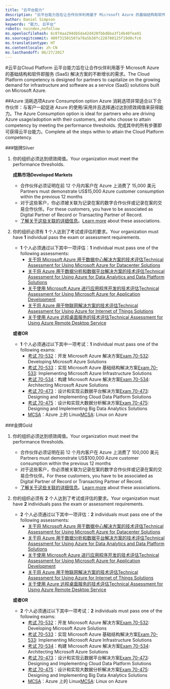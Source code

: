 ```yaml
---
title: "云平台能力"
description: "云平台能力旨在让合作伙伴利用基于 Microsoft Azure 的基础结构和软件即服务 (SaaS) 解决方案的不断增长的需求。"
author: Daniel Simpson
keywords: "能力, 云平台"
robots: noindex,nofollow
ms.openlocfilehash: 6c074aa294db5da42d420fbbd6ba3f14b40fea91
ms.sourcegitcommit: 400f31501507a78a5b38fc228780125f19d0cfc6
ms.translationtype: HT
ms.contentlocale: zh-CN
ms.lasthandoff: 06/27/2017
---
```

#<a name="cloud-platform"></a><span data-ttu-id="17b16-104">云平台</span><span class="sxs-lookup"><span data-stu-id="17b16-104">Cloud Platform</span></span>
<span data-ttu-id="17b16-105">云平台能力旨在让合作伙伴利用基于 Microsoft Azure 的基础结构和软件即服务 (SaaS) 解决方案的不断增长的需求。</span><span class="sxs-lookup"><span data-stu-id="17b16-105">The Cloud Platform competency is designed for partners to capitalize on the growing demand for infrastructure and software as a service (SaaS) solutions built on Microsoft Azure.</span></span>

##<a name="azure-consumption-option"></a><span data-ttu-id="17b16-106">Azure 消耗选项</span><span class="sxs-lookup"><span data-stu-id="17b16-106">Azure Consumption option</span></span>
<span data-ttu-id="17b16-107">Azure 消耗选项非常适合以下合作伙伴：与客户一起促进 Azure 的使用/采用并且选择通过达到绩效阈值来获得能力。</span><span class="sxs-lookup"><span data-stu-id="17b16-107">The Azure Consumption option is ideal for partners who are driving Azure usage/adoption with their customers, and who choose to attain competency by meeting the performance thresholds.</span></span> <span data-ttu-id="17b16-108">完成其中的所有步骤即可获得云平台能力。</span><span class="sxs-lookup"><span data-stu-id="17b16-108">Complete all the steps within to attain the Cloud Platform competency.</span></span>

###<a name="silver"></a><span data-ttu-id="17b16-109">银牌</span><span class="sxs-lookup"><span data-stu-id="17b16-109">Silver</span></span>

1. <span data-ttu-id="17b16-110">你的组织必须达到绩效阈值。</span><span class="sxs-lookup"><span data-stu-id="17b16-110">Your organization must meet the performance thresholds.</span></span>

    **<span data-ttu-id="17b16-111">成熟市场</span><span class="sxs-lookup"><span data-stu-id="17b16-111">Developed Markets</span></span>**
    
    - <span data-ttu-id="17b16-112">合作伙伴必须证明在前 12 个月内客户在 Azure 上消费了 15,000 美元</span><span class="sxs-lookup"><span data-stu-id="17b16-112">Partners must demonstrate US$15,000 Azure customer consumption within the previous 12 months</span></span>
    - <span data-ttu-id="17b16-113">对于这些客户，你必须被关联为记录在案的数字合作伙伴或记录在案的交易合作伙伴。</span><span class="sxs-lookup"><span data-stu-id="17b16-113">For these customers, you have to be associated as Digital Partner of Record or Transacting Partner of Record.</span></span>
    - <span data-ttu-id="17b16-114">[了解关于这些关联的详细信息](https://partner.microsoft.com/en-us/membership/digital-partner-of-record)。</span><span class="sxs-lookup"><span data-stu-id="17b16-114">[Learn more](https://partner.microsoft.com/en-us/membership/digital-partner-of-record) about these associations.</span></span>  
  
2. <span data-ttu-id="17b16-115">你的组织必须有 **1** 个人达到了考试或评估的要求。</span><span class="sxs-lookup"><span data-stu-id="17b16-115">Your organization must have **1** individual pass the exam or assessment requirements.</span></span>

    - <span data-ttu-id="17b16-116">**1** 个人必须通过以下其中一项评估：</span><span class="sxs-lookup"><span data-stu-id="17b16-116">**1** individual must pass one of the following assessments:</span></span>
        - [<span data-ttu-id="17b16-117">关于将 Microsoft Azure 用于数据中心解决方案的技术评估</span><span class="sxs-lookup"><span data-stu-id="17b16-117">Technical Assessment for Using Microsoft Azure for Datacenter Solutions</span></span>](https://partneruniversity.microsoft.com/?whr=uri:MicrosoftAccount&courseId=13736&scoId=N3FXNd7VB_8805299994)
        - [<span data-ttu-id="17b16-118">关于将 Azure 用于数据分析和数据平台解决方案的技术评估</span><span class="sxs-lookup"><span data-stu-id="17b16-118">Technical Assessment for Using Azure for Data Analytics and Data Platform Solutions</span></span>](https://partneruniversity.microsoft.com/?whr=uri:MicrosoftAccount&courseId=13735&scoId=eOi68a7VB_1905299994)
        - [<span data-ttu-id="17b16-119">关于使用 Microsoft Azure 进行应用程序开发的技术评估</span><span class="sxs-lookup"><span data-stu-id="17b16-119">Technical Assessment for Using Microsoft Azure for Application Development</span></span>](https://partneruniversity.microsoft.com/?whr=uri:MicrosoftAccount&courseId=13979&scoId=enD8qylbB_9305299993)
        - [<span data-ttu-id="17b16-120">关于将 Azure 用于物联网解决方案的技术评估</span><span class="sxs-lookup"><span data-stu-id="17b16-120">Technical Assessment for Using Azure for Internet of Things Solutions</span></span>](https://partneruniversity.microsoft.com/?whr=uri:MicrosoftAccount&courseId=16252&scoId=ABMqsgVLC_4605996570)
        - [<span data-ttu-id="17b16-121">关于使用 Azure 远程桌面服务的技术评估</span><span class="sxs-lookup"><span data-stu-id="17b16-121">Technical Assessment for Using Azure Remote Desktop Service</span></span>](https://partneruniversity.microsoft.com/?whr=uri:MicrosoftAccount&courseId=16571&scoId=R4xnMbpgC_3505996570)

    **<span data-ttu-id="17b16-122">或者</span><span class="sxs-lookup"><span data-stu-id="17b16-122">OR</span></span>**

    - <span data-ttu-id="17b16-123">**1** 个人必须通过以下其中一项考试：</span><span class="sxs-lookup"><span data-stu-id="17b16-123">**1** individual must pass one of the following exams:</span></span>
        - <span data-ttu-id="17b16-124">[考试 70-532](https://www.microsoft.com/en-us/learning/exam-70-532.aspx)：开发 Microsoft Azure 解决方案</span><span class="sxs-lookup"><span data-stu-id="17b16-124">[Exam 70-532](https://www.microsoft.com/en-us/learning/exam-70-532.aspx): Developing Microsoft Azure Solutions</span></span>
        - <span data-ttu-id="17b16-125">[考试 70-533](https://www.microsoft.com/en-us/learning/exam-70-533.aspx)：实现 Microsoft Azure 基础结构解决方案</span><span class="sxs-lookup"><span data-stu-id="17b16-125">[Exam 70-533](https://www.microsoft.com/en-us/learning/exam-70-533.aspx): Implementing Microsoft Azure Infrastructure Solutions</span></span>
        - <span data-ttu-id="17b16-126">[考试 70-534](https://www.microsoft.com/en-us/learning/exam-70-534.aspx)：构建 Microsoft Azure 解决方案</span><span class="sxs-lookup"><span data-stu-id="17b16-126">[Exam 70-534](https://www.microsoft.com/en-us/learning/exam-70-534.aspx): Architecting Microsoft Azure Solutions</span></span>
        - <span data-ttu-id="17b16-127">[考试 70-473](https://www.microsoft.com/en-us/learning/exam-70-473.aspx)：设计和实现云数据平台解决方案</span><span class="sxs-lookup"><span data-stu-id="17b16-127">[Exam 70-473](https://www.microsoft.com/en-us/learning/exam-70-473.aspx): Designing and Implementing Cloud Data Platform Solutions</span></span>
        - <span data-ttu-id="17b16-128">[考试 70-475](https://www.microsoft.com/en-us/learning/exam-70-475.aspx)：设计和实现大数据分析解决方案</span><span class="sxs-lookup"><span data-stu-id="17b16-128">[Exam 70-475](https://www.microsoft.com/en-us/learning/exam-70-475.aspx): Designing and Implementing Big Data Analytics Solutions</span></span>
        - <span data-ttu-id="17b16-129">[MCSA](https://www.microsoft.com/en-us/learning/mcsa-linux-azure-certification.aspx)：Azure 上的 Linux</span><span class="sxs-lookup"><span data-stu-id="17b16-129">[MCSA](https://www.microsoft.com/en-us/learning/mcsa-linux-azure-certification.aspx): Linux on Azure</span></span>

###<a name="gold"></a><span data-ttu-id="17b16-130">金牌</span><span class="sxs-lookup"><span data-stu-id="17b16-130">Gold</span></span>

1. <span data-ttu-id="17b16-131">你的组织必须达到绩效阈值。</span><span class="sxs-lookup"><span data-stu-id="17b16-131">Your organization must meet the performance thresholds.</span></span>

    - <span data-ttu-id="17b16-132">合作伙伴必须证明在前 12 个月内客户在 Azure 上消费了 100,000 美元</span><span class="sxs-lookup"><span data-stu-id="17b16-132">Partners must demonstrate US$100,000 Azure customer consumption within the previous 12 months</span></span>
    - <span data-ttu-id="17b16-133">对于这些客户，你必须被关联为记录在案的数字合作伙伴或记录在案的交易合作伙伴。</span><span class="sxs-lookup"><span data-stu-id="17b16-133">For these customers, you have to be associated as Digital Partner of Record or Transacting Partner of Record.</span></span>
    - <span data-ttu-id="17b16-134">[了解关于这些关联的详细信息](https://partner.microsoft.com/en-us/membership/digital-partner-of-record)。</span><span class="sxs-lookup"><span data-stu-id="17b16-134">[Learn more](https://partner.microsoft.com/en-us/membership/digital-partner-of-record) about these associations.</span></span>

2. <span data-ttu-id="17b16-135">你的组织必须有 **2** 个人达到了考试或评估的要求。</span><span class="sxs-lookup"><span data-stu-id="17b16-135">Your organization must have **2** individuals pass the exam or assessment requirements.</span></span>

    - <span data-ttu-id="17b16-136">**2** 个人必须通过以下其中一项评估：</span><span class="sxs-lookup"><span data-stu-id="17b16-136">**2** individuals must pass one of the following assessments:</span></span>
        - [<span data-ttu-id="17b16-137">关于将 Microsoft Azure 用于数据中心解决方案的技术评估</span><span class="sxs-lookup"><span data-stu-id="17b16-137">Technical Assessment for Using Microsoft Azure for Datacenter Solutions</span></span>](https://partneruniversity.microsoft.com/?whr=uri:MicrosoftAccount&courseId=13736&scoId=N3FXNd7VB_8805299994)
        - [<span data-ttu-id="17b16-138">关于将 Azure 用于数据分析和数据平台解决方案的技术评估</span><span class="sxs-lookup"><span data-stu-id="17b16-138">Technical Assessment for Using Azure for Data Analytics and Data Platform Solutions</span></span>](https://partneruniversity.microsoft.com/?whr=uri:MicrosoftAccount&courseId=13735&scoId=eOi68a7VB_1905299994)
        - [<span data-ttu-id="17b16-139">关于使用 Microsoft Azure 进行应用程序开发的技术评估</span><span class="sxs-lookup"><span data-stu-id="17b16-139">Technical Assessment for Using Microsoft Azure for Application Development</span></span>](https://partneruniversity.microsoft.com/?whr=uri:MicrosoftAccount&courseId=13979&scoId=enD8qylbB_9305299993)
        - [<span data-ttu-id="17b16-140">关于将 Azure 用于物联网解决方案的技术评估</span><span class="sxs-lookup"><span data-stu-id="17b16-140">Technical Assessment for Using Azure for Internet of Things Solutions</span></span>](https://partneruniversity.microsoft.com/?whr=uri:MicrosoftAccount&courseId=16252&scoId=ABMqsgVLC_4605996570)
        - [<span data-ttu-id="17b16-141">关于使用 Azure 远程桌面服务的技术评估</span><span class="sxs-lookup"><span data-stu-id="17b16-141">Technical Assessment for Using Azure Remote Desktop Service</span></span>](https://partneruniversity.microsoft.com/?whr=uri:MicrosoftAccount&courseId=16571&scoId=R4xnMbpgC_3505996570)

    **<span data-ttu-id="17b16-142">或者</span><span class="sxs-lookup"><span data-stu-id="17b16-142">OR</span></span>**

    - <span data-ttu-id="17b16-143">**2** 个人必须通过以下其中一项考试：</span><span class="sxs-lookup"><span data-stu-id="17b16-143">**2** individuals must pass one of the following exams:</span></span>
        - <span data-ttu-id="17b16-144">[考试 70-532](https://www.microsoft.com/en-us/learning/exam-70-532.aspx)：开发 Microsoft Azure 解决方案</span><span class="sxs-lookup"><span data-stu-id="17b16-144">[Exam 70-532](https://www.microsoft.com/en-us/learning/exam-70-532.aspx): Developing Microsoft Azure Solutions</span></span>
        - <span data-ttu-id="17b16-145">[考试 70-533](https://www.microsoft.com/en-us/learning/exam-70-533.aspx)：实现 Microsoft Azure 基础结构解决方案</span><span class="sxs-lookup"><span data-stu-id="17b16-145">[Exam 70-533](https://www.microsoft.com/en-us/learning/exam-70-533.aspx): Implementing Microsoft Azure Infrastructure Solutions</span></span>
        - <span data-ttu-id="17b16-146">[考试 70-534](https://www.microsoft.com/en-us/learning/exam-70-534.aspx)：构建 Microsoft Azure 解决方案</span><span class="sxs-lookup"><span data-stu-id="17b16-146">[Exam 70-534](https://www.microsoft.com/en-us/learning/exam-70-534.aspx): Architecting Microsoft Azure Solutions</span></span>
        - <span data-ttu-id="17b16-147">[考试 70-473](https://www.microsoft.com/en-us/learning/exam-70-473.aspx)：设计和实现云数据平台解决方案</span><span class="sxs-lookup"><span data-stu-id="17b16-147">[Exam 70-473](https://www.microsoft.com/en-us/learning/exam-70-473.aspx): Designing and Implementing Cloud Data Platform Solutions</span></span>
        - <span data-ttu-id="17b16-148">[考试 70-475](https://www.microsoft.com/en-us/learning/exam-70-475.aspx)：设计和实现大数据分析解决方案</span><span class="sxs-lookup"><span data-stu-id="17b16-148">[Exam 70-475](https://www.microsoft.com/en-us/learning/exam-70-475.aspx): Designing and Implementing Big Data Analytics Solutions</span></span>
        - <span data-ttu-id="17b16-149">[MCSA](https://www.microsoft.com/en-us/learning/mcsa-linux-azure-certification.aspx)：Azure 上的 Linux</span><span class="sxs-lookup"><span data-stu-id="17b16-149">[MCSA](https://www.microsoft.com/en-us/learning/mcsa-linux-azure-certification.aspx): Linux on Azure</span></span>


